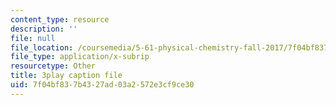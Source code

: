 ```yaml
---
content_type: resource
description: ''
file: null
file_location: /coursemedia/5-61-physical-chemistry-fall-2017/7f04bf837b4327ad03a2572e3cf9ce30_8kM9quINTHI.srt
file_type: application/x-subrip
resourcetype: Other
title: 3play caption file
uid: 7f04bf83-7b43-27ad-03a2-572e3cf9ce30
---
```

